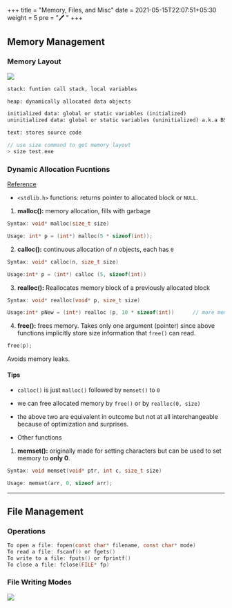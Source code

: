 +++
title = "Memory, Files, and Misc"
date = 2021-05-15T22:07:51+05:30
weight = 5
pre = "🖊 "
+++

## Memory Management

### Memory Layout
![](https://media.geeksforgeeks.org/wp-content/uploads/memoryLayoutC.jpg)

```txt
stack: funtion call stack, local variables

heap: dynamically allocated data objects

initialized data: global or static variables (initialized)
uninitialized data: global or static variables (uninitialized) a.k.a BSS (block started by symbol)

text: stores source code
```
```c
// use size command to get memory layout
> size test.exe
```
### Dynamic Allocation Fucntions
[Reference](https://www.geeksforgeeks.org/dynamic-memory-allocation-in-c-using-malloc-calloc-free-and-realloc/)

- `<stdlib.h>` functions: returns pointer to allocated block or `NULL`.

1. **malloc():** memory allocation, fills with garbage
```c
Syntax: void* malloc(size_t size)

Usage: int* p = (int*) malloc(5 * sizeof(int));
```

2. **calloc():** continuous allocation of _n_ objects, each has `0`
```c
Syntax: void* calloc(n, size_t size)

Usage:int* p = (int*) calloc (5, sizeof(int))
```

3. **realloc():** Reallocates memory block of a previously allocated block
```c
Syntax: void* realloc(void* p, size_t size)

Usage:int* pNew = (int*) realloc (p, 10 * sizeof(int)) 		// more memory was allocated, may not start from the same location
```

4. **free():** frees memory. Takes only one argument (pointer) since above functions implicitly store size information that `free()` can read.
```c
free(p);
```
Avoids memory leaks.

#### Tips
- `calloc()` is just `malloc()` followed by `memset()` to `0`
- we can free allocated memory by `free()` or by `realloc(0, size)`
- the above two are equivalent in outcome but not at all interchangeable because of optimization and surprises.

- Other functions

1. **memset():** originally made for setting characters but can be used to set memory to **only 0**.
```c
Syntax: void memset(void* ptr, int c, size_t size)

Usage: memset(arr, 0, sizeof arr);
``` 

---
## File Management

### Operations
```c
To open a file: fopen(const char* filename, const char* mode)
To read a file: fscanf() or fgets()
To write to a file: fputs() or fprintf()
To close a file: fclose(FILE* fp)
```

### File Writing Modes
![](https://i.stack.imgur.com/tP1rI.png)